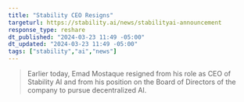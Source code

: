 ```yaml
---
title: "Stability CEO Resigns"
targeturl: https://stability.ai/news/stabilityai-announcement
response_type: reshare
dt_published: "2024-03-23 11:49 -05:00"
dt_updated: "2024-03-23 11:49 -05:00"
tags: ["stability","ai","news"]
---
```


> Earlier today, Emad Mostaque resigned from his role as CEO of Stability AI and from his position on the Board of Directors of the company to pursue decentralized AI.
